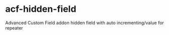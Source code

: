 acf-hidden-field
================

Advanced Custom Field addon hidden field with auto incrementing/value for repeater